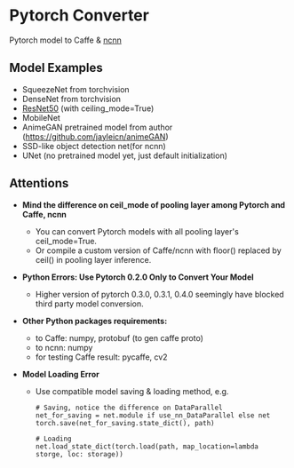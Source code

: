 # Pytorch Converter
Pytorch model to Caffe &amp; [ncnn](https://github.com/Tencent/ncnn)

## Model Examples
  - SqueezeNet from torchvision
  - DenseNet from torchvision
  - [ResNet50](https://drive.google.com/file/d/0B5B31rlbCRZfcS1rY3BtVWhDREk/view?usp=sharing) (with ceiling_mode=True)
  - MobileNet
  - AnimeGAN pretrained model from author (https://github.com/jayleicn/animeGAN)
  - SSD-like object detection net(for ncnn)
  - UNet (no pretrained model yet, just default initialization)
        
## Attentions
  - **Mind the difference on ceil_mode of pooling layer among Pytorch and Caffe, ncnn**
    - You can convert Pytorch models with all pooling layer's ceil_mode=True.
    - Or compile a custom version of Caffe/ncnn with floor() replaced by ceil() in pooling layer inference.

  - **Python Errors: Use Pytorch 0.2.0 Only to Convert Your Model**
    - Higher version of pytorch 0.3.0, 0.3.1, 0.4.0 seemingly have blocked third party model conversion.

  - **Other Python packages requirements:**
    - to Caffe: numpy, protobuf (to gen caffe proto)
    - to ncnn: numpy
    - for testing Caffe result: pycaffe, cv2

  - **Model Loading Error**
    - Use compatible model saving & loading method, e.g.    

      ```
      # Saving, notice the difference on DataParallel
      net_for_saving = net.module if use_nn_DataParallel else net
      torch.save(net_for_saving.state_dict(), path)
      
      # Loading
      net.load_state_dict(torch.load(path, map_location=lambda storge, loc: storage))
      ```
